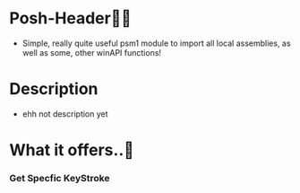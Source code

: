 # Posh-Header👨‍💻
- Simple, really quite useful psm1 module to import all local assemblies, as well as some, other winAPI functions!

# Description
 - ehh not description yet
 
# What it offers..💪

### Get Specfic KeyStroke
